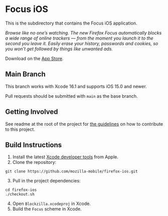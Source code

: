 # Focus iOS

This is the subdirectory that contains the Focus iOS application.

_Browse like no one’s watching. The new Firefox Focus automatically blocks a wide range of online trackers — from the moment you launch it to the second you leave it. Easily erase your history, passwords and cookies, so you won’t get followed by things like unwanted ads._

Download on the [App Store](https://itunes.apple.com/app/id1055677337).

## Main Branch

This branch works with Xcode 16.1 and supports iOS 15.0 and newer.

Pull requests should be submitted with `main` as the base branch.

## Getting Involved

See readme at the root of the project for [the guidelines](https://github.com/mozilla-mobile/firefox-ios/blob/main/README.md) on how to contribute to this project.

## Build Instructions

1. Install the latest [Xcode developer tools](https://developer.apple.com/download/all/) from Apple.
2. Clone the repository:

  ```shell
  git clone https://github.com/mozilla-mobile/firefox-ios.git
  ```

3. Pull in the project dependencies:

  ```shell
  cd firefox-ios
  ./checkout.sh
  ```

4. Open `Blockzilla.xcodeproj` in Xcode.
5. Build the `Focus` scheme in Xcode.